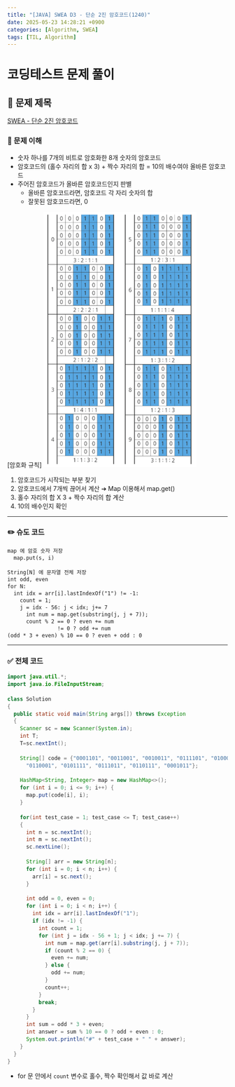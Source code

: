 ```yaml
---
title: "[JAVA] SWEA D3 - 단순 2진 암호코드(1240)"
date: 2025-05-23 14:28:21 +0900
categories: [Algorithm, SWEA]
tags: [TIL, Algorithm]
---
```

# 코딩테스트 문제 풀이

## 📘 문제 제목
[SWEA - 단순 2진 암호코드](https://swexpertacademy.com/main/code/problem/problemDetail.do?problemLevel=3&contestProbId=AV15FZuqAL4CFAYD&categoryId=AV15FZuqAL4CFAYD&categoryType=CODE&problemTitle=&orderBy=INQUERY_COUNT&selectCodeLang=ALL&select-1=3&pageSize=10&pageIndex=1)

### 🧠 문제 이해
- 숫자 하나를 7개의 비트로 암호화한 8개 숫자의 암호코드
- 암호코드의 (홀수 자리의 합 x 3) + 짝수 자리의 합 = 10의 배수여야 올바른 암호코드
- 주어진 암호코드가 올바른 암호코드인지 판별
  - 올바른 암호코드라면, 암호코드 각 자리 숫자의 합
  - 잘못된 암호코드라면, 0

[암호화 규칙]
![img.png](/assets/img/algorithm/2025-05-23-1.png)

1. 암호코드가 시작되는 부분 찾기
2. 암호코드에서 7개씩 끊어서 계산 ➔ Map 이용해서 map.get()
3. 홀수 자리의 합 X 3 + 짝수 자리의 합 계산
4. 10의 배수인지 확인

---

### ✏️ 슈도 코드

```plaintext
map 에 암호 숫자 저장
  map.put(s, i)

String[N] 에 문자열 전체 저장
int odd, even
for N:
  int idx = arr[i].lastIndexOf("1") != -1:
    count = 1;
    j = idx - 56: j < idx; j+= 7
      int num = map.get(substring(j, j + 7));
      count % 2 == 0 ? even += num
                != 0 ? odd += num
(odd * 3 + even) % 10 == 0 ? even + odd : 0
```

---

### ✅ 전체 코드
```java
import java.util.*;
import java.io.FileInputStream;

class Solution
{
  public static void main(String args[]) throws Exception
  {
    Scanner sc = new Scanner(System.in);
    int T;
    T=sc.nextInt();

    String[] code = {"0001101", "0011001", "0010011", "0111101", "0100011",
      "0110001", "0101111", "0111011", "0110111", "0001011"};

    HashMap<String, Integer> map = new HashMap<>();
    for (int i = 0; i <= 9; i++) {
      map.put(code[i], i);
    }

    for(int test_case = 1; test_case <= T; test_case++)
    {
      int n = sc.nextInt();
      int m = sc.nextInt();
      sc.nextLine();

      String[] arr = new String[n];
      for (int i = 0; i < n; i++) {
        arr[i] = sc.next();
      }
      
      int odd = 0, even = 0;
      for (int i = 0; i < n; i++) {
        int idx = arr[i].lastIndexOf("1");
        if (idx != -1) {
          int count = 1;
          for (int j = idx - 56 + 1; j < idx; j += 7) {
            int num = map.get(arr[i].substring(j, j + 7));
            if (count % 2 == 0) {
              even += num;
            } else {
              odd += num;
            }
            count++;
          }
          break;
        }
      }
      int sum = odd * 3 + even;
      int answer = sum % 10 == 0 ? odd + even : 0;
      System.out.println("#" + test_case + " " + answer);
    }
  }
}
```
- for 문 안에서 `count` 변수로 홀수, 짝수 확인해서 값 바로 계산
